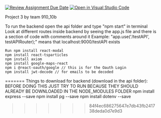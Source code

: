 [![Review Assignment Due Date](https://classroom.github.com/assets/deadline-readme-button-24ddc0f5d75046c5622901739e7c5dd533143b0c8e959d652212380cedb1ea36.svg)](https://classroom.github.com/a/apcvbojB)
[![Open in Visual Studio Code](https://classroom.github.com/assets/open-in-vscode-718a45dd9cf7e7f842a935f5ebbe5719a5e09af4491e668f4dbf3b35d5cca122.svg)](https://classroom.github.com/online_ide?assignment_repo_id=12489252&assignment_repo_type=AssignmentRepo)

Project 3 by team 910_10b

To run the backend open the api folder and type "npm start" in terminal
Look at different routes inside backend by seeing the app.js file and there is a section of code with comments around it
    Example: "app.use('/testAPI', testAPIRouter);" means that localhost:9000/testAPI exists

    Run npm install react-modal
    npm install react-tsparticles
    npm install axiom
    npm install google-maps-react
    npm i @react-oauth/google // this is for the Oauth Login
    npm install jwt-decode // for emails to be decoded
=======
Things to download for backend (download in the api folder):
    BEFORE DOING THIS JUST TRY TO RUN BECAUSE THEY SHOULD ALREADY BE DOWNLOADED IN THE NODE_MODULES FOLDER
    npm install express --save
    npm install pg --save
    npm install dotenv --save
>>>>>>> 84f4ec686275647e7db43fb241738deda0d7e9d3
